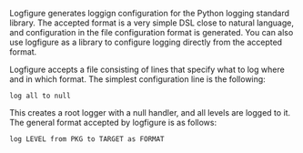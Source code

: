 Logfigure generates loggign configuration for the Python logging
standard library. The accepted format is a very simple DSL close to
natural language, and configuration in the file configuration format
is generated. You can also use logfigure as a library to configure
logging directly from the accepted format.

Logfigure accepts a file consisting of lines that specify what to log
where and in which format. The simplest configuration line is the
following:

    log all to null

This creates a root logger with a null handler, and all levels are
logged to it. The general format accepted by logfigure is as follows:

    log LEVEL from PKG to TARGET as FORMAT
